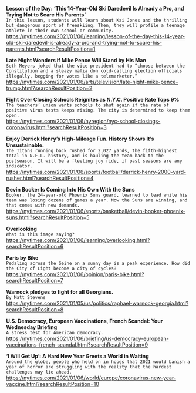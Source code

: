 **Lesson of the Day: ‘This 14-Year-Old Ski Daredevil Is Already a Pro, and Trying Not to Scare His Parents’**\
`In this lesson, students will learn about Kai Jones and the thrilling but dangerous sport of freeskiing. Then, they will profile a teenage athlete in their own school or community.`\
https://nytimes.com/2021/01/06/learning/lesson-of-the-day-this-14-year-old-ski-daredevil-is-already-a-pro-and-trying-not-to-scare-his-parents.html?searchResultPosition=1

**Late Night Wonders if Mike Pence Will Stand by His Man**\
`Seth Meyers joked that the vice president had to “choose between the Constitution and a sleazy mafia don cold-calling election officials illegally, begging for votes like a telemarketer.”`\
https://nytimes.com/2021/01/06/arts/television/late-night-mike-pence-trump.html?searchResultPosition=2

**Fight Over Closing Schools Reignites as N.Y.C. Positive Rate Tops 9%**\
`The teachers’ union wants schools to shut again if the rate of positive virus tests keeps rising. The city is determined to keep them open.`\
https://nytimes.com/2021/01/06/nyregion/nyc-school-closings-coronavirus.html?searchResultPosition=3

**Enjoy Derrick Henry’s High-Mileage Fun. History Shows It’s Unsustainable.**\
`The Titans running back rushed for 2,027 yards, the fifth-highest total in N.F.L. history, and is hauling the team back to the postseason. It will be a fleeting joy ride, if past seasons are any indicator.`\
https://nytimes.com/2021/01/06/sports/football/derrick-henry-2000-yard-rusher.html?searchResultPosition=4

**Devin Booker Is Coming Into His Own With the Suns**\
`Booker, the 24-year-old Phoenix Suns guard, learned to lead while his team was losing dozens of games a year. Now the Suns are winning, and that comes with new demands.`\
https://nytimes.com/2021/01/06/sports/basketball/devin-booker-phoenix-suns.html?searchResultPosition=5

**Overlooking**\
`What is this image saying?`\
https://nytimes.com/2021/01/06/learning/overlooking.html?searchResultPosition=6

**Paris by Bike**\
`Pedaling across the Seine on a sunny day is a peak experience. How did the City of Light become a city of cycles?`\
https://nytimes.com/2021/01/06/opinion/paris-bike.html?searchResultPosition=7

**Warnock pledges to fight for all Georgians.**\
`By Matt Stevens`\
https://nytimes.com/2021/01/05/us/politics/raphael-warnock-georgia.html?searchResultPosition=8

**U.S. Democracy, European Vaccinations, French Scandal: Your Wednesday Briefing**\
`A stress test for American democracy.`\
https://nytimes.com/2021/01/06/briefing/us-democracy-european-vaccinations-french-scandal.html?searchResultPosition=9

**‘I Will Get Up’: A Hard New Year Greets a World in Waiting**\
`Around the globe, people who held on in hopes that 2021 would banish a year of horror are struggling with the reality that the hardest challenges may lie ahead.`\
https://nytimes.com/2021/01/06/world/europe/coronavirus-new-year-vaccine.html?searchResultPosition=10

